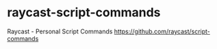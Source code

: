 # raycast-script-commands
Raycast - Personal Script Commands https://github.com/raycast/script-commands
